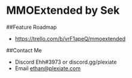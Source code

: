 # MMOExtended by Sek

##Feature Roadmap
- https://trello.com/b/vrF1apeQ/mmoextended

##Contact Me
- Discord Ehh#3973 or discord.gg/plexiate
- Email ethan@plexiate.com